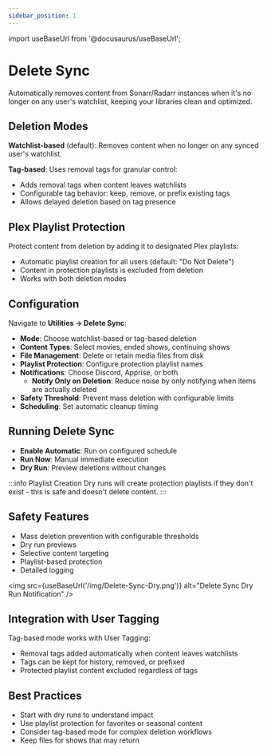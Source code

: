 ```yaml
---
sidebar_position: 1
---
```


import useBaseUrl from '@docusaurus/useBaseUrl';

# Delete Sync

Automatically removes content from Sonarr/Radarr instances when it's no longer on any user's watchlist, keeping your libraries clean and optimized.

## Deletion Modes

**Watchlist-based** (default): Removes content when no longer on any synced user's watchlist.

**Tag-based**: Uses removal tags for granular control:
- Adds removal tags when content leaves watchlists
- Configurable tag behavior: keep, remove, or prefix existing tags
- Allows delayed deletion based on tag presence

## Plex Playlist Protection

Protect content from deletion by adding it to designated Plex playlists:
- Automatic playlist creation for all users (default: "Do Not Delete")
- Content in protection playlists is excluded from deletion
- Works with both deletion modes

## Configuration

Navigate to **Utilities → Delete Sync**:

- **Mode**: Choose watchlist-based or tag-based deletion
- **Content Types**: Select movies, ended shows, continuing shows
- **File Management**: Delete or retain media files from disk
- **Playlist Protection**: Configure protection playlist names
- **Notifications**: Choose Discord, Apprise, or both
  - **Notify Only on Deletion**: Reduce noise by only notifying when items are actually deleted
- **Safety Threshold**: Prevent mass deletion with configurable limits
- **Scheduling**: Set automatic cleanup timing

## Running Delete Sync

- **Enable Automatic**: Run on configured schedule
- **Run Now**: Manual immediate execution  
- **Dry Run**: Preview deletions without changes

:::info Playlist Creation
Dry runs will create protection playlists if they don't exist - this is safe and doesn't delete content.
:::

## Safety Features

- Mass deletion prevention with configurable thresholds
- Dry run previews
- Selective content targeting
- Playlist-based protection
- Detailed logging

<img src={useBaseUrl('/img/Delete-Sync-Dry.png')} alt="Delete Sync Dry Run Notification" />

## Integration with User Tagging

Tag-based mode works with User Tagging:
- Removal tags added automatically when content leaves watchlists
- Tags can be kept for history, removed, or prefixed
- Protected playlist content excluded regardless of tags

## Best Practices

- Start with dry runs to understand impact
- Use playlist protection for favorites or seasonal content  
- Consider tag-based mode for complex deletion workflows
- Keep files for shows that may return
